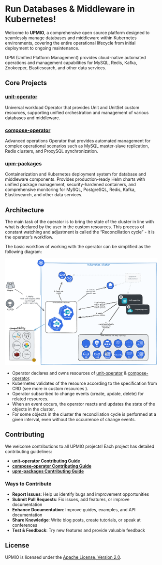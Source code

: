 # Run Databases & Middleware in Kubernetes!

Welcome to **UPMIO**, a comprehensive open source platform designed to
seamlessly manage databases and middleware within Kubernetes environments,
covering the entire operational lifecycle from initial deployment to ongoing
maintenance.

UPM (Unified Platform Management) provides cloud-native automated operations
and management capabilities for MySQL, Redis, Kafka, Zookeeper, Elasticsearch,
and other data services.

## Core Projects

### [unit-operator](https://github.com/upmio/unit-operator)
Universal workload Operator that provides Unit and UnitSet custom resources,
supporting unified orchestration and management of various databases and middleware.

### [compose-operator](https://github.com/upmio/compose-operator)
Advanced operations Operator that provides automated management for complex
operational scenarios such as MySQL master-slave replication, Redis clusters,
and ProxySQL synchronization.

### [upm-packages](https://github.com/upmio/upm-packages)
Containerization and Kubernetes deployment system for database
and middleware components. Provides production-ready Helm charts with unified
package management, security-hardened containers, and comprehensive monitoring
for MySQL, PostgreSQL, Redis, Kafka, Elasticsearch, and other data services.

## Architecture

The main task of the operator is to bring the state of the cluster in line with what is declared by the user in the custom resources. This process of constant watching and adjustment is called the “Reconciliation cycle” - it is the operator’s workflow.

The basic workflow of working with the operator can be simplified as the following diagram:

![upm-operator](upm-operator.png)

- Operator declares and owns resources of [unit-operator](https://github.com/upmio/unit-operator) & [compose-operator](https://github.com/upmio/compose-operator).
- Kubernetes validates of the resource according to the specification from CRD (see more in custom resources ).
- Operator subscribed to change events (create, update, delete) for related resources.
- When an event occurs, the operator reacts and updates the state of the objects in the cluster.
- For some objects in the cluster the reconciliation cycle is performed at a given interval, even without the occurrence of change events.

## Contributing

We welcome contributions to all UPMIO projects! Each project has detailed contributing guidelines:

- **[unit-operator Contributing Guide](https://github.com/upmio/unit-operator/blob/main/CONTRIBUTING.md)**
- **[compose-operator Contributing Guide](https://github.com/upmio/compose-operator/blob/main/CONTRIBUTING.md)**  
- **[upm-packages Contributing Guide](https://github.com/upmio/upm-packages/blob/main/CONTRIBUTING.md)**

### Ways to Contribute

- **Report Issues**: Help us identify bugs and improvement opportunities
- **Submit Pull Requests**: Fix issues, add features, or improve documentation
- **Enhance Documentation**: Improve guides, examples, and API documentation
- **Share Knowledge**: Write blog posts, create tutorials, or speak at conferences
- **Test & Feedback**: Try new features and provide valuable feedback


## License

UPMIO is licensed under the [Apache License, Version 2.0](https://github.com/upmio/.github/blob/main/LICENSE).